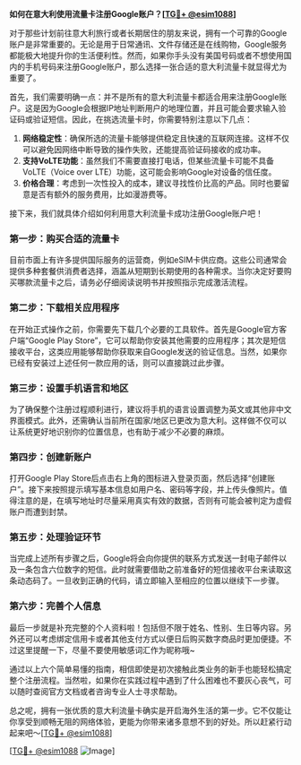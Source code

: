 **如何在意大利使用流量卡注册Google账户？[[TG💪+ @esim1088](https://t.me/s/esim1088)]**

对于那些计划前往意大利旅行或者长期居住的朋友来说，拥有一个可靠的Google账户是非常重要的。无论是用于日常通讯、文件存储还是在线购物，Google服务都能极大地提升你的生活便利性。然而，如果你手头没有美国号码或者不想使用国内的手机号码来注册Google账户，那么选择一张合适的意大利流量卡就显得尤为重要了。

首先，我们需要明确一点：并不是所有的意大利流量卡都适合用来注册Google账户。这是因为Google会根据IP地址判断用户的地理位置，并且可能会要求输入验证码或验证短信。因此，在挑选流量卡时，你需要特别注意以下几点：

1. **网络稳定性**：确保所选的流量卡能够提供稳定且快速的互联网连接。这样不仅可以避免因网络中断导致的操作失败，还能提高验证码接收的成功率。
2. **支持VoLTE功能**：虽然我们不需要直接打电话，但某些流量卡可能不具备VoLTE（Voice over LTE）功能，这可能会影响Google对设备的信任度。
3. **价格合理**：考虑到一次性投入的成本，建议寻找性价比高的产品。同时也要留意是否有额外的服务费用，比如漫游费等。

接下来，我们就具体介绍如何利用意大利流量卡成功注册Google账户吧！

### 第一步：购买合适的流量卡

目前市面上有许多提供国际服务的运营商，例如eSIM卡供应商。这些公司通常会提供多种套餐供消费者选择，涵盖从短期到长期使用的各种需求。当你决定好要购买哪款流量卡之后，请务必仔细阅读说明书并按照指示完成激活流程。

### 第二步：下载相关应用程序

在开始正式操作之前，你需要先下载几个必要的工具软件。首先是Google官方客户端“Google Play Store”，它可以帮助你安装其他需要的应用程序；其次是短信接收平台，这类应用能够帮助你获取来自Google发送的验证信息。当然，如果你已经有安装过上述任何一款应用的话，则可以直接跳过此步骤。

### 第三步：设置手机语言和地区

为了确保整个注册过程顺利进行，建议将手机的语言设置调整为英文或其他非中文界面模式。此外，还需确认当前所在国家/地区已更改为意大利。这样做不仅可以让系统更好地识别你的位置信息，也有助于减少不必要的麻烦。

### 第四步：创建新账户

打开Google Play Store后点击右上角的图标进入登录页面，然后选择“创建账户”。接下来按照提示填写基本信息如用户名、密码等字段，并上传头像照片。值得注意的是，在填写地址时尽量采用真实有效的数据，否则有可能会被判定为虚假账户而遭到封禁。

### 第五步：处理验证环节

当完成上述所有步骤之后，Google将会向你提供的联系方式发送一封电子邮件以及一条包含六位数字的短信。此时就需要借助之前准备好的短信接收平台来读取这条动态码了。一旦收到正确的代码，请立即输入至相应的位置以继续下一步骤。

### 第六步：完善个人信息

最后一步就是补充完整的个人资料啦！包括但不限于姓名、性别、生日等内容。另外还可以考虑绑定信用卡或者其他支付方式以便日后购买数字商品时更加便捷。不过这里提醒一下，尽量不要使用敏感词汇作为昵称哦~

通过以上六个简单易懂的指南，相信即使是初次接触此类业务的新手也能轻松搞定整个注册流程。当然啦，如果你在实践过程中遇到了什么困难也不要灰心丧气，可以随时查阅官方文档或者咨询专业人士寻求帮助。

总之呢，拥有一张优质的意大利流量卡确实是开启海外生活的第一步。它不仅能让你享受到顺畅无阻的网络体验，更能为你带来诸多意想不到的好处。所以赶紧行动起来吧～[[TG💪+ @esim1088](https://t.me/s/esim1088)]

[[TG💪+ @esim1088](https://t.me/s/esim1088) ![Image](https://i.postimg.cc/4NQfJmqS/Snipaste-2025-05-13-00-14-12.png)]